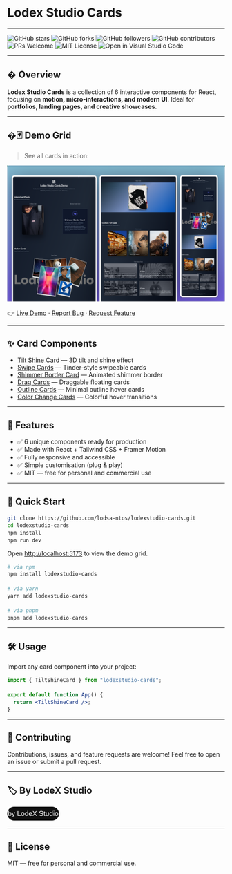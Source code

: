 
# Lodex Studio Cards


---

![GitHub stars](https://img.shields.io/github/stars/lodsa-ntos/lodexstudio-cards?style=social)
![GitHub forks](https://img.shields.io/github/forks/lodsa-ntos/lodexstudio-cards?style=social)
![GitHub followers](https://img.shields.io/github/followers/lodsa-ntos?label=Follow&style=social)
![GitHub contributors](https://img.shields.io/github/contributors/lodsa-ntos/lodexstudio-cards)
![PRs Welcome](https://img.shields.io/badge/PRs-welcome-brightgreen.svg?style=flat-square)
![MIT License](https://img.shields.io/badge/license-MIT-green)
![Open in Visual Studio Code](https://img.shields.io/badge/Open%20in-VS%20Code-blue?logo=visualstudiocode&logoColor=white)

---

## � Overview

**Lodex Studio Cards** is a collection of 6 interactive components for React, focusing on **motion, micro-interactions, and modern UI**. Ideal for **portfolios, landing pages, and creative showcases**.

---

## �🃏 Demo Grid

> See all cards in action:

<p align="center">
  <img src="./public/demo-grid-screenshot.png" alt="Lodex Studio Cards Demo" />
</p>

👉 [Live Demo](https://lodexstudio-cards.vercel.app) · [Report Bug](https://github.com/lodsa-ntos/lodexstudio-cards/issues) · [Request Feature](https://github.com/lodsa-ntos/lodexstudio-cards/issues)

---

## ✨ Card Components

- [Tilt Shine Card](https://github.com/lodsa-ntos/tilt-shine-card) — 3D tilt and shine effect
- [Swipe Cards](https://github.com/lodsa-ntos/swipe-cards) — Tinder-style swipeable cards
- [Shimmer Border Card](https://github.com/lodsa-ntos/shimmer-border-card) — Animated shimmer border
- [Drag Cards](https://github.com/lodsa-ntos/drag-cards) — Draggable floating cards
- [Outline Cards](https://github.com/lodsa-ntos/outline-cards) — Minimal outline hover cards
- [Color Change Cards](https://github.com/lodsa-ntos/color-change-cards) — Colorful hover transitions

---

## 🚀 Features

- ✅ 6 unique components ready for production
- ✅ Made with React + Tailwind CSS + Framer Motion
- ✅ Fully responsive and accessible
- ✅ Simple customisation (plug & play)
- ✅ MIT — free for personal and commercial use

---

## 🏁 Quick Start

```bash
git clone https://github.com/lodsa-ntos/lodexstudio-cards.git
cd lodexstudio-cards
npm install
npm run dev
```

Open [http://localhost:5173](http://localhost:5173) to view the demo grid.


```bash
# via npm
npm install lodexstudio-cards

# via yarn
yarn add lodexstudio-cards

# via pnpm
pnpm add lodexstudio-cards
```

---

## 🛠️ Usage

Import any card component into your project:

```jsx
import { TiltShineCard } from "lodexstudio-cards";

export default function App() {
  return <TiltShineCard />;
}
```

---

## 🤝 Contributing

Contributions, issues, and feature requests are welcome! Feel free to open an issue or submit a pull request.

---

## 🏷️ By LodeX Studio

<img src="public/lodex-badge.svg" alt="by LodeX Studio" height="32" />

---

## 📄 License

MIT — free for personal and commercial use.
